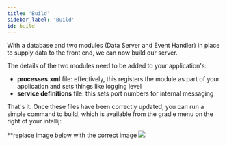 ```yaml
---
title: 'Build'
sidebar_label: 'Build'
id: build
---
```


With a database and two modules (Data Server and Event Handler) in place to supply data to the front end, we can now build our server.

The details of the two modules need to be added to your application's:

- **processes.xml** file: effectively, this registers the module as part of your application and sets things like logging level
- **service definitions** file: this sets port numbers for internal messaging

That's it. Once these files have been correctly updated, you can run a simple command to build, which is available from the gradle menu on the right of your intellij:

**replace image below with the correct image
![](/img/simple-1.png)

